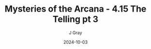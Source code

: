 ---
title: 'Mysteries of the Arcana - 4.15 The Telling pt 3'
alt: 'Mysteries of the Arcana'
date: '2024-10-03'
author: 'J Gray'
artist: 'Gennifer'
---